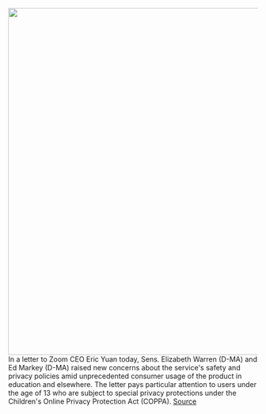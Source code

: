<img src='https://cdn.vox-cdn.com/thumbor/_I5iitoT94yam_lMgceqNbS4vgc=/0x0:3000x1996/1200x800/filters:focal(1260x758:1740x1238)/cdn.vox-cdn.com/uploads/chorus_image/image/66627515/1205320684.jpg.0.jpg' width='700px' /><br/>
In a letter to Zoom CEO Eric Yuan today, Sens. Elizabeth Warren (D-MA) and Ed Markey (D-MA) raised new concerns about the service's safety and privacy policies amid unprecedented consumer usage of the product in education and elsewhere. The letter pays particular attention to users under the age of 13 who are subject to special privacy protections under the Children's Online Privacy Protection Act (COPPA).
<a href='https://www.theverge.com/2020/4/9/21214766/zoom-privacy-children-education-elizabeth-warren-ed-markey'> Source <a/>